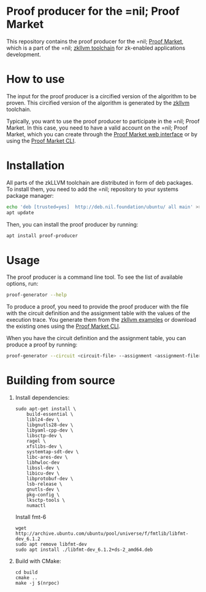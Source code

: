 # Proof producer for the =nil; Proof Market
This repository contains the proof producer for the =nil; [Proof Market](https://proof.market/), which is a part of the =nil; [zkllvm toolchain](https://github.com/NilFoundation/zkLLVM) for zk-enabled applications development.

# How to use

The input for the proof producer is a circified version of the algorithm to be proven. This circified version of the algorithm is generated by the [zkllvm](https://raw.githubusercontent.com/NilFoundation/zkllvm) toolchain.

Typically, you want to use the proof producer to participate in the =nil; Proof Market. In this case, you need to have a valid account on the =nil; Proof Market, which you can create through the [Proof Market web interface](https://proof.market/) or by using the [Proof Market CLI](https://github.com/NilFoundation/proof-market-toolchain/).

# Installation

All parts of the zkLLVM toolchain are distributed in form of deb packages. To install them, you need to add the =nil; repository to your systems package manager:

```bash
echo 'deb [trusted=yes]  http://deb.nil.foundation/ubuntu/ all main' >>/etc/apt/sources.list
apt update
```

Then, you can install the proof producer by running:

```bash
apt install proof-producer
```

# Usage

The proof producer is a command line tool. To see the list of available options, run:

```bash
proof-generator --help
```

To produce a proof, you need to provide the proof producer with the file with the circuit definition and the assignment table with the values of the execution trace. You generate them from the [zkllvm examples](https://github.com/NilFoundation/zkLLVM) or download the existing ones using the [Proof Market CLI](https://github.com/NilFoundation/proof-market-toolchain/).

When you have the circuit definition and the assignment table, you can produce a proof by running:

```bash
proof-generator --circuit <circuit-file> --assignment <assignment-file> --proof <proof-file>
```

# Building from source
1. Install dependencies:
    ```
    sudo apt-get install \
        build-essential \
        liblz4-dev \
        libgnutls28-dev \
        libyaml-cpp-dev \
        libsctp-dev \
        ragel \
        xfslibs-dev \
        systemtap-sdt-dev \
        libc-ares-dev \
        libhwloc-dev
        libssl-dev \
        libicu-dev \
        libprotobuf-dev \
        lsb-release \
        gnutls-dev \
        pkg-config \
        lksctp-tools \
        numactl
    ```

    Install fmt-6
    ```
    wget http://archive.ubuntu.com/ubuntu/pool/universe/f/fmtlib/libfmt-dev_6.1.2
    sudo apt remove libfmt-dev
    sudo apt install ./libfmt-dev_6.1.2+ds-2_amd64.deb
    ```

2. Build with CMake:
    ```mkdir build
    cd build
    cmake ..
    make -j $(nrpoc)
    ```